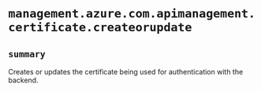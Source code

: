 # `management.azure.com.apimanagement.certificate.createorupdate`

## `summary`
Creates or updates the certificate being used for authentication with the backend.


